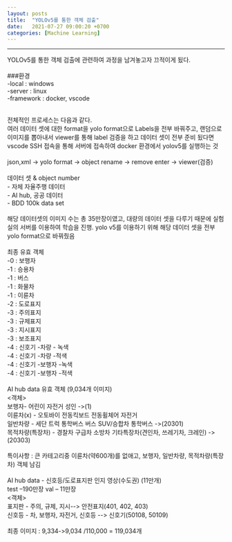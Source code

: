 ```yaml
---
layout: posts
title:  "YOLOv5를 통한 객체 검출"
date:   2021-07-27 09:00:20 +0700
categories: [Machine Learning]
---
```

<link rel = "stylesheet" href ="/static/css/bootstrap.min.css">

----------------------------------
YOLOv5를 통한 객체 검출에 관련하여 과정을 남겨놓고자 끄적이게 됬다.<br/>
<br/>
###환경<br/>
-local : windows<br/>
-server : linux<br/>
-framework : docker, vscode<br/>

<br/>
전체적인 프로세스는 다음과 같다.<br/>
  여러 데이터 셋에 대한 format을 yolo format으로 Labels을 전부 바꿔주고, 랜덤으로 이미지를 뽑아내서 viewer를 통해 label 검증을 하고
  데이터 셋이 전부 준비 됬다면 vscode SSH 접속을 통해 서버에 접속하여 docker 환경에서 yolov5를 실행하는 것<br/>
<process><br/>
json,xml -> yolo format -> object rename -> remove enter -> viewer(검증)

<br/>
<br/>
데이터 셋 & object number<br/>
- 자체 자율주행 데이터<br/>
- AI hub, 공공 데이터<br/>
- BDD 100k data set<br/>
<br/>
해당 데이터셋의 이미지 수는 총 35만장이였고, 대량의 데이터 셋을 다루기 때문에 실험실의 서버를 이용하여 학습을 진행.
yolo v5를 이용하기 위해 해당 데이터 셋을 전부 yolo format으로 바꿔줬음 <br/>
<br/>
최종 유효 객체<br/>
-0 : 보행자<br/>
-1 : 승용차<br/>
-1 : 버스<br/>
-1 : 화물차<br/>
-1 : 이륜차<br/>
-2 : 도로표지<br/>
-3 : 주의표지<br/>
-3 : 규제표지<br/>
-3 : 지시표지<br/>
-3 : 보조표지<br/>
-4 : 신호기 -차량 - 녹색<br/>
-4 : 신호기 -차량 -적색<br/>
-4 : 신호기 -보행자 -녹색<br/>
-4 : 신호기 -보행자 -적색<br/>

<br/>
AI hub data 유효 객체 (9,034개 이미지)<br/>
  <객체><br/>
  보행자- 어린이 자전거 성인 ->(1)<br/>
  이륜차(x) - 오토바이 전동킥보드 전동휠체어 자전거<br/>
  일반차량 - 세단 트럭 통학버스 버스 SUV/승합차 통학버스 ->(20301)<br/>
  목적차량(특장차) - 경찰차 구급차 소방차 기타특장차(견인차, 쓰레기차, 크레인) ->(20303)<br/>
<br/>
특이사항 : 큰 카테고리중 이륜차(약600개)를 없애고, 보행자, 일반차량, 목적차량(특장차) 객체 남김<br/>

<br/>
AI hub data - 신호등/도로표지판 인지 영상(수도권) (11만개)<br/>
test –190만장 val – 11만장<br/>
  <객체><br/>
  표지판 - 주의, 규제, 지시--> 안전표지(401, 402, 403)<br/>
  신호등 - 차, 보행자, 자전거, 신호등 --> 신호기(50108, 50109)<br/>
<br/>
최종 이미지 : 9,334->9,034 /110,000 = 119,034개
<br/>
